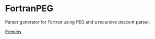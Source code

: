 # FortranPEG
Parser generator for Fortran using PEG and a recursive descent parser.

[Preview](https://ecys-fiusac.github.io/fortranpeg/Fases/fase1/)
